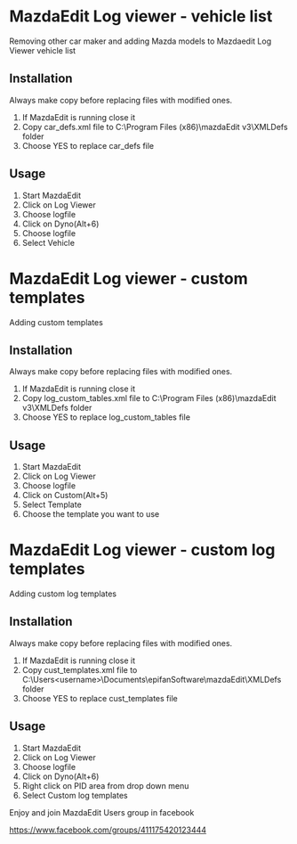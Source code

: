 # MazdaEdit Log viewer - vehicle list

Removing other car maker and adding Mazda models to Mazdaedit Log Viewer vehicle list

## Installation

Always make copy before replacing files with modified ones.

1. If MazdaEdit is running close it
2. Copy car_defs.xml file to C:\Program Files (x86)\mazdaEdit v3\XMLDefs folder
3. Choose YES to replace car_defs file

## Usage

1. Start MazdaEdit
2. Click on Log Viewer
3. Choose logfile
4. Click on Dyno(Alt+6)
5. Choose logfile
6. Select Vehicle

# MazdaEdit Log viewer - custom templates

Adding custom templates

## Installation

Always make copy before replacing files with modified ones.

1. If MazdaEdit is running close it
2. Copy log_custom_tables.xml file to C:\Program Files (x86)\mazdaEdit v3\XMLDefs folder
3. Choose YES to replace log_custom_tables file

## Usage

1. Start MazdaEdit
2. Click on Log Viewer
3. Choose logfile
4. Click on Custom(Alt+5)
5. Select Template
6. Choose the template you want to use

# MazdaEdit Log viewer - custom log templates

Adding custom log templates

## Installation

Always make copy before replacing files with modified ones.

1. If MazdaEdit is running close it
2. Copy cust_templates.xml file to C:\Users\<username>\Documents\epifanSoftware\mazdaEdit\XMLDefs folder
3. Choose YES to replace cust_templates file

## Usage

1. Start MazdaEdit
2. Click on Log Viewer
3. Choose logfile
4. Click on Dyno(Alt+6)
5. Right click on PID area from drop down menu
6. Select Custom log templates

Enjoy and join MazdaEdit Users group in facebook

https://www.facebook.com/groups/411175420123444
